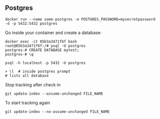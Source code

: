 
## Postgres
```shell
docker run --name some-postgres -e POSTGRES_PASSWORD=mysecretpassword -d -p 5432:5432 postgres

``` 
Go inside your container and create a database:

```shell
docker exec -it 05b3a3471f6f bash
root@05b3a3471f6f:/# psql -U postgres
postgres-# CREATE DATABASE mytest;
postgres-# \q
```
```shell
psql -h localhost -p 5432 -U postgres

```

```shell
> \l  # inside postgres prompt
# lists all database 
```

Stop tracking after check in

```shell
git update-index --assume-unchanged FILE_NAME
```
To start tracking again

```shell
git update-index --no-assume-unchanged FILE_NAME
```